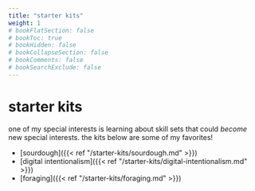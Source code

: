 ```yaml
---
title: "starter kits"
weight: 1
# bookFlatSection: false
# bookToc: true
# bookHidden: false
# bookCollapseSection: false
# bookComments: false
# bookSearchExclude: false
---
```

# starter kits
one of my special interests is learning about skill sets that could *become* new special interests. the kits below are some of my favorites! 

- [sourdough]({{< ref "/starter-kits/sourdough.md" >}})
- [digital intentionalism]({{< ref "/starter-kits/digital-intentionalism.md" >}})
- [foraging]({{< ref "/starter-kits/foraging.md" >}})